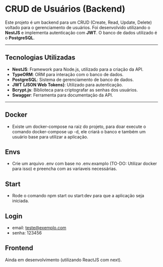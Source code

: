 # CRUD de Usuários (Backend)

Este projeto é um backend para um CRUD (Create, Read, Update, Delete) voltado para o gerenciamento de usuários. Foi desenvolvido utilizando o **NestJS** e implementa autenticação com **JWT**. O banco de dados utilizado é o **PostgreSQL**.

---

## Tecnologias Utilizadas

- **NestJS**: Framework para Node.js, utilizado para a criação da API.
- **TypeORM**: ORM para interação com o banco de dados.
- **PostgreSQL**: Sistema de gerenciamento de banco de dados.
- **JWT (JSON Web Tokens)**: Utilizado para autenticação.
- **Bcrypt.js**: Biblioteca para criptografar as senhas dos usuários.
- **Swagger**: Ferramenta para documentação da API.

---

## Docker

- Existe um docker-compose na raiz do projeto, para doar execute o comando docker-compose up -d, ele criará o banco e também um usuário base para utilizar a aplicação.

## Envs

- Crie um arquivo .env com base no .env.examplo (TO-DO: Utilizar docker para isso) e preencha com as variaveis necessárias.

## Start

- Rode o comando npm start ou start:dev para que a aplicação seja iniciada.

## Login

- email: teste@exemplo.com
- senha: 123456

## Frontend

Ainda em desenvolvimento (utilizando ReactJS com next).
